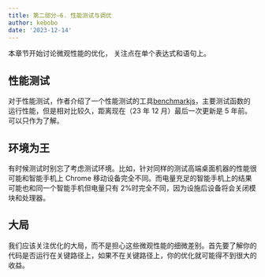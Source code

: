 ```yaml
---
title: 第二部分—6. 性能测试与调优
author: kebobo
date: '2023-12-14'
---
```


本章节开始讨论微观性能的优化， 关注点在单个表达式和语句上。

## 性能测试

对于性能测试，作者介绍了一个性能测试的工具[benchmarkjs](http://benchmarkjs.com/)，主要测试函数的运行性能，但是相对比较久，距离现在（23 年 12 月）最后一次更新是 5 年前。可以只作为了解。

## 环境为王

有时候测试时别忘了考虑测试环境。比如，针对同样的测试高端桌面机器的性能很可能和智能手机上 Chrome 移动设备完全不同。而电量充足的智能手机上的结果可能也和同一个智能手机但电量只有 2%时完全不同，因为设施后设备将会关闭模块和处理器。

## 大局

我们应该关注优化的大局，而不是担心这些微观性能的细微差别。首先要了解你的代码是否运行在关键路径上，如果不在关键路径上，你的优化就可能得不到很大的收益。
